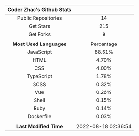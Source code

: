 | **Coder Zhao's Github Stats** | |
|:-:|:-:|
| Public Repositories | 14 |
| Get Stars | 215 |
| Get Forks | 9 |
| | |
| **Most Used Languages** | Percentage |
| JavaScript | 88.61% |
| HTML | 4.70% |
| CSS | 4.00% |
| TypeScript | 1.78% |
| SCSS | 0.32% |
| Vue | 0.26% |
| Shell | 0.15% |
| Ruby | 0.14% |
| Dockerfile | 0.03% |
| | |
| **Last Modified Time** | 2022-08-18 02:36:54 |